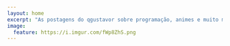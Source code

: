 ```yaml
---
layout: home
excerpt: "As postagens do qgustavor sobre programação, animes e muito mais"
image:
  feature: https://i.imgur.com/fWp8ZhS.png
---
```

